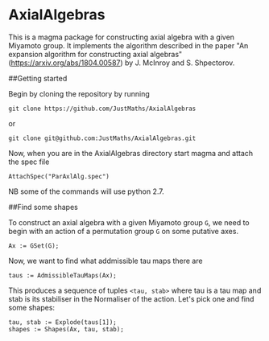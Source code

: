 # AxialAlgebras

This is a magma package for constructing axial algebra with a given Miyamoto group.  It implements the algorithm described in the paper "An expansion algorithm for constructing axial algebras" (https://arxiv.org/abs/1804.00587) by J. McInroy and S. Shpectorov.

##Getting started

Begin by cloning the repository by running

    git clone https://github.com/JustMaths/AxialAlgebras
    
or

    git clone git@github.com:JustMaths/AxialAlgebras.git
    
Now, when you are in the AxialAlgebras directory start magma and attach the spec file

    AttachSpec("ParAxlAlg.spec")
    
NB some of the commands will use python 2.7.

##Find some shapes

To construct an axial algebra with a given Miyamoto group `G`, we need to begin with an action of a permutation group `G` on some putative axes.

    Ax := GSet(G);

Now, we want to find what addmissible tau maps there are

    taus := AdmissibleTauMaps(Ax);

This produces a sequence of tuples `<tau, stab>` where tau is a tau map and stab is its stabiliser in the Normaliser of the action.  Let's pick one and find some shapes:

    tau, stab := Explode(taus[1]);
    shapes := Shapes(Ax, tau, stab);
